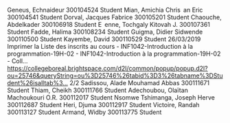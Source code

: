 Geneus, Echnaideur 300104524 Student
Mian, Amichia Chris an Eric 300104541 Student
Dorval, Jacques Fabrice 300105201 Student
Chaouche, Abdelkader 300106918 Student
E enne, Tochgaly Kitovah J. 300107361 Student
Fadde, Halima 300108234 Student
Guigma, Didier Sidwende 300110500 Student
Kayembe, David 300110529 Student
26/03/2019 Imprimer la Liste des inscrits au cours - INF1042-Introduction à la programmation-19H-02 - INF1042-Introduction à la programmation-19H-02 - Coll…
https://collegeboreal.brightspace.com/d2l/common/popup/popup.d2l?ou=25746&queryString=ou%3D25746%26tabid%3D3%26tabname%3DStudent%26isalltab%3… 2/2
Sadissou, Alade Mouhamad Abbas 300111671 Student
Thiam, Cheikh 300111766 Student
Adechoubou, Olaïtan Machoukouri O.R. 300112017 Student
Nsomwe Tshimanga, Joseph Herve 300112687 Student
Heri, Djuma 300112917 Student
Victoire, Randah 300113127 Student
Armand, Widby 300113775 Student
